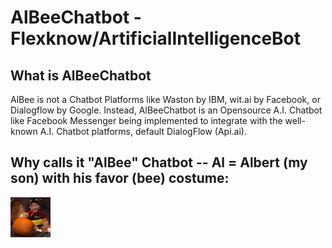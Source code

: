 # AlBeeChatbot - Flexknow/ArtificialIntelligenceBot

## What is AlBeeChatbot
AlBee is not a Chatbot Platforms like Waston by IBM, wit.ai by Facebook, or Dialogflow by Google. Instead, AlBeeChatbot is an Opensource A.I. Chatbot like Facebook Messenger being implemented to integrate with the well-known A.I. Chatbot platforms, default DialogFlow (Api.ai).

## Why calls it "AlBee" Chatbot -- Al = Albert (my son) with his favor (bee) costume: 
![alt AlBee Logo](https://github.com/ArtificialIntelligenceBot/AlBeeChatbot/blob/master/public/images/albee128.png?raw=true?raw=true "Logo AlBee Chatbot App")
